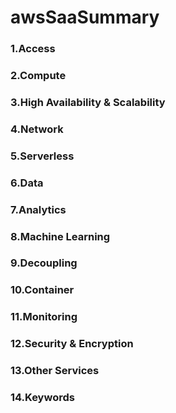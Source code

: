 # awsSaaSummary

### 1.Access
### 2.Compute
### 3.High Availability & Scalability
### 4.Network
### 5.Serverless
### 6.Data
### 7.Analytics
### 8.Machine Learning
### 9.Decoupling
### 10.Container
### 11.Monitoring
### 12.Security & Encryption
### 13.Other Services
### 14.Keywords


